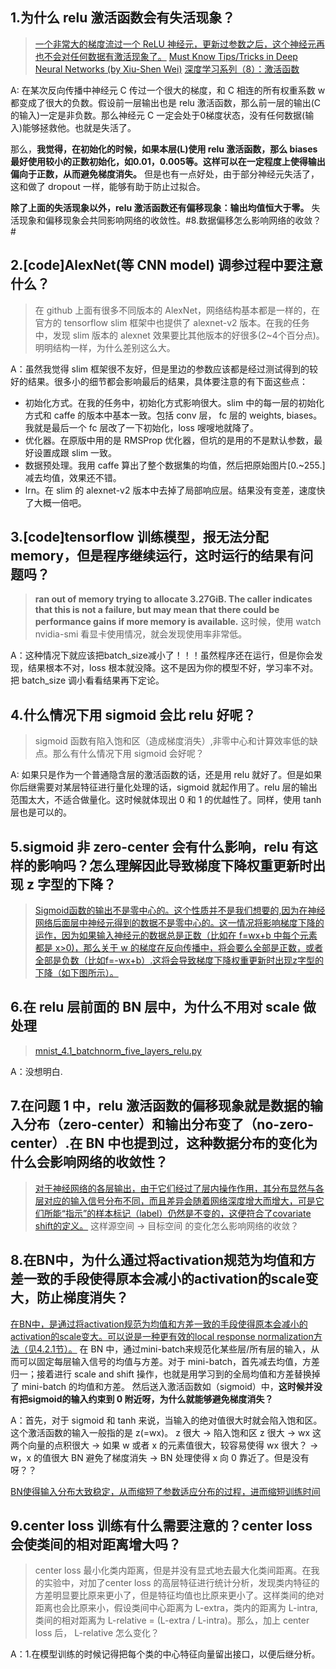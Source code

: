 ## 1.为什么 relu 激活函数会有失活现象？
> [一个非常大的梯度流过一个 ReLU 神经元，更新过参数之后，这个神经元再也不会对任何数据有激活现象了。](http://blog.csdn.net/cyh_24/article/details/50593400)
> [Must Know Tips/Tricks in Deep Neural Networks (by Xiu-Shen Wei)](http://lamda.nju.edu.cn/weixs/project/CNNTricks/CNNTricks.html)
> [深度学习系列（8）：激活函数](https://plushunter.github.io/2017/05/12/%E6%B7%B1%E5%BA%A6%E5%AD%A6%E4%B9%A0%E7%B3%BB%E5%88%97%EF%BC%888%EF%BC%89%EF%BC%9A%E6%BF%80%E6%B4%BB%E5%87%BD%E6%95%B0/)

A: 在某次反向传播中神经元 C 传过一个很大的梯度，和 C 相连的所有权重系数 w 都变成了很大的负数。假设前一层输出也是 relu 激活函数，那么前一层的输出(C 的输入)一定是非负数。那么神经元 C 一定会处于0梯度状态，没有任何数据(输入)能够拯救他。也就是失活了。

那么，**我觉得，在初始化的时候，如果本层(L)使用 relu 激活函数，那么 biases 最好使用较小的正数初始化，如0.01，0.005等。这样可以在一定程度上使得输出偏向于正数，从而避免梯度消失。** 但是也有一点好处，由于部分神经元失活了，这和做了 dropout 一样，能够有助于防止过拟合。

**除了上面的失活现象以外，relu 激活函数还有偏移现象：输出均值恒大于零。** 失活现象和偏移现象会共同影响网络的收敛性。#8.数据偏移怎么影响网络的收敛？#



## 2.[code]AlexNet(等 CNN model) 调参过程中要注意什么？
> 在 github 上面有很多不同版本的 AlexNet，网络结构基本都是一样的，在官方的 tensorflow slim 框架中也提供了 alexnet-v2 版本。在我的任务中，发现 slim 版本的 alexnet 效果要比其他版本的好很多(2~4个百分点)。明明结构一样，为什么差别这么大。

A：虽然我觉得 slim 框架很不友好，但是里边的参数应该都是经过测试得到的较好的结果。很多小的细节都会影响最后的结果，具体要注意的有下面这些点：
- 初始化方式。在我的任务中，初始化方式影响很大。slim 中的每一层的初始化方式和 caffe 的版本中基本一致。包括 conv 层， fc 层的 weights, biases。我就是最后一个 fc 层改了一下初始化，loss 嗖嗖地就降了。
- 优化器。在原版中用的是 RMSProp 优化器，但坑的是用的不是默认参数，最好设置成跟 slim 一致。
- 数据预处理。我用 caffe 算出了整个数据集的均值，然后把原始图片[0.~255.]减去均值，效果还不错。
- lrn。在 slim 的 alexnet-v2 版本中去掉了局部响应层。结果没有变差，速度快了大概一倍吧。



## 3.[code]tensorflow 训练模型，报无法分配 memory，但是程序继续运行，这时运行的结果有问题吗？
>**ran out of memory trying to allocate 3.27GiB. The caller indicates that this is not a failure, but may mean that there could be performance gains if more memory is available.** 这时候，使用 watch nvidia-smi 看显卡使用情况，就会发现使用率非常低。

A：这种情况下就应该把batch_size减小了！！！虽然程序还在运行，但是你会发现，结果根本不对，loss 根本就没降。这不是因为你的模型不好，学习率不对。把 batch_size 调小看看结果再下定论。



## 4.什么情况下用 sigmoid 会比 relu 好呢？
> sigmoid 函数有陷入饱和区（造成梯度消失）,非零中心和计算效率低的缺点。那么有什么情况下用 sigmoid 会好呢？

A: 如果只是作为一个普通隐含层的激活函数的话，还是用 relu 就好了。但是如果你后继需要对某层特征进行量化处理的话，sigmoid 就起作用了。relu 层的输出范围太大，不适合做量化。这时候就体现出 0 和 1 的优越性了。同样，使用 tanh 层也是可以的。



## 5.sigmoid 非 zero-center 会有什么影响，relu 有这样的影响吗？怎么理解因此导致梯度下降权重更新时出现 z 字型的下降？
> [Sigmoid函数的输出不是零中心的。这个性质并不是我们想要的,因为在神经网络后面层中神经元得到的数据不是零中心的。这一情况将影响梯度下降的运作，因为如果输入神经元的数据总是正数（比如在 f=wx+b 中每个元素都是 x>0)，那么关于 w 的梯度在反向传播中，将会要么全部是正数，或者全部是负数（比如f=-wx+b）.这将会导致梯度下降权重更新时出现z字型的下降（如下图所示）。](https://plushunter.github.io/2017/05/12/%E6%B7%B1%E5%BA%A6%E5%AD%A6%E4%B9%A0%E7%B3%BB%E5%88%97%EF%BC%888%EF%BC%89%EF%BC%9A%E6%BF%80%E6%B4%BB%E5%87%BD%E6%95%B0/)




## 6.在 relu 层前面的 BN 层中，为什么不用对 scale 做处理
> [mnist_4.1_batchnorm_five_layers_relu.py](https://github.com/martin-gorner/tensorflow-mnist-tutorial/blob/master/mnist_4.1_batchnorm_five_layers_relu.py)

A：没想明白.



## 7.在问题 1 中，relu 激活函数的偏移现象就是数据的输入分布（zero-center）和输出分布变了（no-zero-center）.在 BN 中也提到过，这种数据分布的变化为什么会影响网络的收敛性？
> [对于神经网络的各层输出，由于它们经过了层内操作作用，其分布显然与各层对应的输入信号分布不同，而且差异会随着网络深度增大而增大，可是它们所能“指示”的样本标记（label）仍然是不变的，这便符合了covariate shift的定义。](https://www.zhihu.com/question/38102762) 这样源空间 -> 目标空间 的变化怎么影响网络的收敛？



## 8.在BN中，为什么通过将activation规范为均值和方差一致的手段使得原本会减小的activation的scale变大，防止梯度消失？
[在BN中，是通过将activation规范为均值和方差一致的手段使得原本会减小的activation的scale变大。可以说是一种更有效的local response normalization方法（见4.2.1节）。](https://www.zhihu.com/question/38102762) 在 BN 中，通过mini-batch来规范化某些层/所有层的输入，从而可以固定每层输入信号的均值与方差。对于 mini-batch，首先减去均值，方差归一；接着进行 scale and shift 操作，也就是用学习到的全局均值和方差替换掉了 mini-batch 的均值和方差。 然后送入激活函数如（sigmoid）中，**这时候并没有把sigmoid的输入约束到 0 附近呀，为什么就能够避免梯度消失？**

A：首先，对于 sigmoid 和 tanh 来说，当输入的绝对值很大时就会陷入饱和区。这个激活函数的输入一般指的是 z(=wx)。
z 很大 -> 陷入饱和区
z 很大 -> wx 这两个向量的点积很大 -> 如果 w 或者 x 的元素值很大，较容易使得 wx 很大？ -> w，x 的值很大
BN 避免了梯度消失 -> BN 处理使得 x 向 0 靠近了。但是没有呀？？

[BN使得输入分布大致稳定，从而缩短了参数适应分布的过程，进而缩短训练时间](https://zhuanlan.zhihu.com/p/26532249)



## 9.center loss 训练有什么需要注意的？center loss 会使类间的相对距离增大吗？
> center loss 最小化类内距离，但是并没有显式地去最大化类间距离。在我的实验中，对加了center loss 的高层特征进行统计分析，发现类内特征的方差明显要比原来更小了，但是特征均值也比原来更小了。这样类间的绝对距离也会比原来小，假设类间中心距离为 L-extra，类内的距离为 L-intra, 类间的相对距离为 L-relative = (L-extra / L-intra)。那么，加上 center loss 后， L-relative 怎么变化？

A：1.在模型训练的时候记得把每个类的中心特征向量留出接口，以便后继分析。



